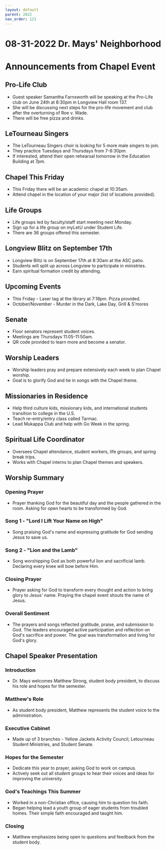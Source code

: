 ```yaml
---
layout: default
parent: 2022
nav_order: 121
---
```



# 08-31-2022 Dr. Mays' Neighborhood



# Announcements from Chapel Event

## Pro-Life Club
- Guest speaker Samantha Farnsworth will be speaking at the Pro-Life club on June 24th at 8:30pm in Longview Hall room 137. 
- She will be discussing next steps for the pro-life movement and club after the overturning of Roe v. Wade.
- There will be free pizza and drinks.

## LeTourneau Singers 
- The LeTourneau Singers choir is looking for 5 more male singers to join.
- They practice Tuesdays and Thursdays from 7-8:30pm. 
- If interested, attend their open rehearsal tomorrow in the Education Building at 7pm.

## Chapel This Friday
- This Friday there will be an academic chapel at 10:35am. 
- Attend chapel in the location of your major (list of locations provided).

## Life Groups
- Life groups led by faculty/staff start meeting next Monday.
- Sign up for a life group on myLetU under Student Life. 
- There are 36 groups offered this semester.

## Longview Blitz on September 17th
- Longview Blitz is on September 17th at 8:30am at the ASC patio.
- Students will split up across Longview to participate in ministries.
- Earn spiritual formation credit by attending.

## Upcoming Events
- This Friday - Laser tag at the library at 7:18pm. Pizza provided.
- October/November - Murder in the Dark, Lake Day, Grill & S'mores

## Senate
- Floor senators represent student voices. 
- Meetings are Thursdays 11:05-11:50am.
- QR code provided to learn more and become a senator.

## Worship Leaders
- Worship leaders pray and prepare extensively each week to plan Chapel worship.
- Goal is to glorify God and tie in songs with the Chapel theme.

## Missionaries in Residence
- Help third culture kids, missionary kids, and international students transition to college in the U.S. 
- Teach re-entry/entry class called Tarmac.
- Lead Mukappa Club and help with Go Week in the spring.

## Spiritual Life Coordinator
- Oversees Chapel attendance, student workers, life groups, and spring break trips.
- Works with Chapel interns to plan Chapel themes and speakers.


## Worship Summary

### Opening Prayer
- Prayer thanking God for the beautiful day and the people gathered in the room. Asking for open hearts to be transformed by God.

### Song 1 - "Lord I Lift Your Name on High"
- Song praising God's name and expressing gratitude for God sending Jesus to save us.

### Song 2 - "Lion and the Lamb" 
- Song worshipping God as both powerful lion and sacrificial lamb. Declaring every knee will bow before Him.

### Closing Prayer
- Prayer asking for God to transform every thought and action to bring glory to Jesus' name. Praying the chapel event shouts the name of Jesus. 

### Overall Sentiment
- The prayers and songs reflected gratitude, praise, and submission to God. The leaders encouraged active participation and reflection on God's sacrifice and power. The goal was transformation and living for God's glory.


## Chapel Speaker Presentation

### Introduction
- Dr. Mays welcomes Matthew Strong, student body president, to discuss his role and hopes for the semester.

### Matthew's Role
- As student body president, Matthew represents the student voice to the administration. 

### Executive Cabinet
- Made up of 3 branches - Yellow Jackets Activity Council, Letourneau Student Ministries, and Student Senate.

### Hopes for the Semester
- Dedicate this year to prayer, asking God to work on campus.
- Actively seek out all student groups to hear their voices and ideas for improving the university.

### God's Teachings This Summer
- Worked in a non-Christian office, causing him to question his faith.
- Began helping lead a youth group of eager students from troubled homes. Their simple faith encouraged and taught him.

### Closing 
- Matthew emphasizes being open to questions and feedback from the student body.